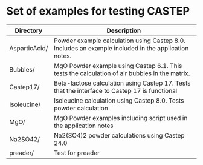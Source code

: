 # Set of examples for testing CASTEP


| Directory        | Description                                                                                         |
| -----------------| --------------------------------------------------------------------------------------------------- |
| AsparticAcid/    | Powder example calculation using Castep 8.0.  Includes an example included in the application notes.|
| Bubbles/         | MgO Powder example using Castep 6.1.  This tests the calculation of air bubbles in the matrix.|
| Castep17/        | Beta-lactose calculation using Castep 17.  Tests that the interface to Castep 17 is functional|
| Isoleucine/      | Isoleucine calculation using Castep 8.0.  Tests powder calculation|
| MgO/             | MgO Powder examples including script used in the application notes|
| Na2SO42/         | Na2(SO4)2 powder calculations using Castep 24.0|
| preader/         | Test for preader|
